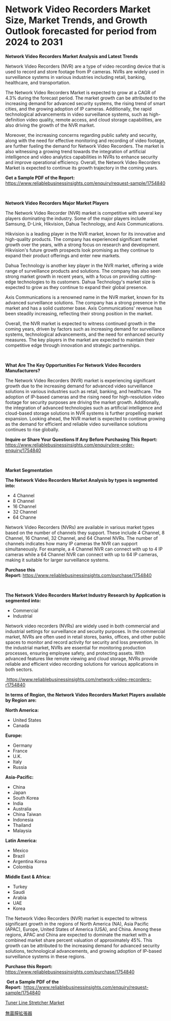 <p><h1>Network Video Recorders Market Size, Market Trends, and Growth Outlook forecasted for period from 2024 to 2031</h1></p><p><strong>Network Video Recorders Market Analysis and Latest Trends</strong></p>
<p><p>Network Video Recorders (NVR) are a type of video recording device that is used to record and store footage from IP cameras. NVRs are widely used in surveillance systems in various industries including retail, banking, healthcare, and transportation.</p><p>The Network Video Recorders Market is expected to grow at a CAGR of 4.3% during the forecast period. The market growth can be attributed to the increasing demand for advanced security systems, the rising trend of smart cities, and the growing adoption of IP cameras. Additionally, the rapid technological advancements in video surveillance systems, such as high-definition video quality, remote access, and cloud storage capabilities, are also driving the growth of the NVR market.</p><p>Moreover, the increasing concerns regarding public safety and security, along with the need for effective monitoring and recording of video footage, are further fueling the demand for Network Video Recorders. The market is also witnessing a growing trend towards the integration of artificial intelligence and video analytics capabilities in NVRs to enhance security and improve operational efficiency. Overall, the Network Video Recorders Market is expected to continue its growth trajectory in the coming years.</p></p>
<p><strong>Get a Sample PDF of the Report:&nbsp;</strong> <a href="https://www.reliablebusinessinsights.com/enquiry/request-sample/1754840">https://www.reliablebusinessinsights.com/enquiry/request-sample/1754840</a></p>
<p>&nbsp;</p>
<p><strong>Network Video Recorders Major Market Players</strong></p>
<p><p>The Network Video Recorder (NVR) market is competitive with several key players dominating the industry. Some of the major players include Samsung, D-Link, Hikvision, Dahua Technology, and Axis Communications.</p><p>Hikvision is a leading player in the NVR market, known for its innovative and high-quality products. The company has experienced significant market growth over the years, with a strong focus on research and development. Hikvision's future growth prospects look promising as they continue to expand their product offerings and enter new markets.</p><p>Dahua Technology is another key player in the NVR market, offering a wide range of surveillance products and solutions. The company has also seen strong market growth in recent years, with a focus on providing cutting-edge technologies to its customers. Dahua Technology's market size is expected to grow as they continue to expand their global presence.</p><p>Axis Communications is a renowned name in the NVR market, known for its advanced surveillance solutions. The company has a strong presence in the market and has a solid customer base. Axis Communications' revenue has been steadily increasing, reflecting their strong position in the market.</p><p>Overall, the NVR market is expected to witness continued growth in the coming years, driven by factors such as increasing demand for surveillance systems, technological advancements, and the need for enhanced security measures. The key players in the market are expected to maintain their competitive edge through innovation and strategic partnerships.</p></p>
<p>&nbsp;</p>
<p><strong>What Are The Key Opportunities For Network Video Recorders Manufacturers?</strong></p>
<p><p>The Network Video Recorders (NVR) market is experiencing significant growth due to the increasing demand for advanced video surveillance solutions in various industries such as retail, banking, and healthcare. The adoption of IP-based cameras and the rising need for high-resolution video footage for security purposes are driving the market growth. Additionally, the integration of advanced technologies such as artificial intelligence and cloud-based storage solutions in NVR systems is further propelling market expansion. Looking ahead, the NVR market is expected to continue growing as the demand for efficient and reliable video surveillance solutions continues to rise globally.</p></p>
<p><strong>Inquire or Share Your Questions If Any Before Purchasing This Report:</strong> <a href="https://www.reliablebusinessinsights.com/enquiry/pre-order-enquiry/1754840">https://www.reliablebusinessinsights.com/enquiry/pre-order-enquiry/1754840</a></p>
<p>&nbsp;</p>
<p><strong>Market Segmentation</strong></p>
<p><strong>The Network Video Recorders Market Analysis by types is segmented into:</strong></p>
<p><ul><li>4 Channel</li><li>8 Channel</li><li>16 Channel</li><li>32 Channel</li><li>64 Channe</li></ul></p>
<p><p>Network Video Recorders (NVRs) are available in various market types based on the number of channels they support. These include 4 Channel, 8 Channel, 16 Channel, 32 Channel, and 64 Channel NVRs. The number of channels indicates how many IP cameras the NVR can support simultaneously. For example, a 4 Channel NVR can connect with up to 4 IP cameras while a 64 Channel NVR can connect with up to 64 IP cameras, making it suitable for larger surveillance systems.</p></p>
<p><strong>Purchase this Report:&nbsp;</strong><a href="https://www.reliablebusinessinsights.com/purchase/1754840">https://www.reliablebusinessinsights.com/purchase/1754840</a></p>
<p>&nbsp;</p>
<p><strong>The Network Video Recorders Market Industry Research by Application is segmented into:</strong></p>
<p><ul><li>Commercial</li><li>Industrial</li></ul></p>
<p><p>Network video recorders (NVRs) are widely used in both commercial and industrial settings for surveillance and security purposes. In the commercial market, NVRs are often used in retail stores, banks, offices, and other public spaces to monitor and record activity for security and loss prevention. In the industrial market, NVRs are essential for monitoring production processes, ensuring employee safety, and protecting assets. With advanced features like remote viewing and cloud storage, NVRs provide reliable and efficient video recording solutions for various applications in both sectors.</p></p>
<p><a href="https://www.reliablebusinessinsights.com/network-video-recorders-r1754840">&nbsp;https://www.reliablebusinessinsights.com/network-video-recorders-r1754840</a></p>
<p><strong>In terms of Region, the Network Video Recorders Market Players available by Region are:</strong></p>
<p>
    <p> <strong> North America: </strong>
        <ul>
            <li>United States</li>
            <li>Canada</li>
        </ul>
        </p> 
    <p> <strong> Europe: </strong>
        <ul>
            <li>Germany</li>
            <li>France</li>
            <li>U.K.</li>
            <li>Italy</li>
            <li>Russia</li>
        </ul>
        </p> 
    <p> <strong> Asia-Pacific: </strong>
        <ul>
            <li>China</li>
            <li>Japan</li>
            <li>South Korea</li>
            <li>India</li>
            <li>Australia</li>
            <li>China Taiwan</li>
            <li>Indonesia</li>
            <li>Thailand</li>
            <li>Malaysia</li>
        </ul>
        </p> 
    <p> <strong> Latin America: </strong>
        <ul>
            <li>Mexico</li>
            <li>Brazil</li>
            <li>Argentina Korea</li>
            <li>Colombia</li>
        </ul>
        </p> 
    <p> <strong> Middle East & Africa: </strong>
        <ul>
            <li>Turkey</li>
            <li>Saudi</li>
            <li>Arabia</li>
            <li>UAE</li>
            <li>Korea</li>
        </ul>
    </p>
    </p>
<p><p>The Network Video Recorders (NVR) market is expected to witness significant growth in the regions of North America (NA), Asia Pacific (APAC), Europe, United States of America (USA), and China. Among these regions, APAC and China are expected to dominate the market with a combined market share percent valuation of approximately 45%. This growth can be attributed to the increasing demand for advanced security solutions, technological advancements, and growing adoption of IP-based surveillance systems in these regions.</p></p>
<p><strong>Purchase this Report: </strong><a href="https://www.reliablebusinessinsights.com/purchase/1754840">https://www.reliablebusinessinsights.com/purchase/1754840</a></p>
<p>&nbsp;<strong>Get a Sample PDF of the Report:&nbsp;&nbsp;</strong><a href="https://www.reliablebusinessinsights.com/enquiry/request-sample/1754840">https://www.reliablebusinessinsights.com/enquiry/request-sample/1754840</a></p>
<p><strong></strong></p>
<p><p><a href="https://view.publitas.com/reportprime-1/insights-into-the-tuner-line-stretcher-market-market-players-market-size-geographical-regions-and-forecast-2024-2031/">Tuner Line Stretcher Market</a></p><p><a href="https://medium.com/@cielostamm/%E5%9C%B0%E5%9F%9F%E5%88%A5-%E3%82%BF%E3%82%A4%E3%83%97-%E3%82%BF%E3%82%A4%E3%83%97i-%E3%82%BF%E3%82%A4%E3%83%97ii-%E3%81%8A%E3%82%88%E3%81%B3%E3%82%A2%E3%83%97%E3%83%AA%E3%82%B1%E3%83%BC%E3%82%B7%E3%83%A7%E3%83%B3-%E3%82%A2%E3%83%97%E3%83%AA%E3%82%B1%E3%83%BC%E3%82%B7%E3%83%A7%E3%83%B3i-%E3%82%A2%E3%83%97%E3%83%AA%E3%82%B1%E3%83%BC%E3%82%B7%E3%83%A7%E3%83%B3ii-%E3%81%AB%E3%82%88%E3%82%8B%E4%B8%96%E7%95%8C%E7%9A%84%E3%81%AA%E7%84%A1%E8%8F%8C%E6%80%A7%E8%86%A3%E6%8B%A1%E5%BC%B5%E5%85%B7%E5%B8%82%E5%A0%B4%E3%81%AE%E3%83%88%E3%83%AC%E3%83%B3%E3%83%89%E3%81%A8%E6%88%90%E9%95%B7%E6%A9%9F%E4%BC%9A%E3%82%92%E8%A9%95%E4%BE%A1%E3%81%97%E3%81%BE%E3%81%99-390dee3cf6e0">無菌膣拡張器</a></p></p>